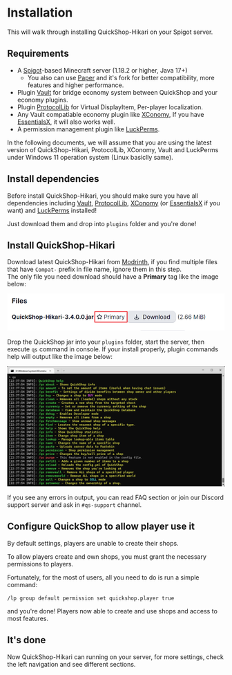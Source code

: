 # Installation

This will walk through installing QuickShop-Hikari on your Spigot server.

## Requirements

* A [Spigot][spigot]-based Minecraft server (1.18.2 or higher, Java 17+)
  * You also can use [Paper][paper] and it's fork for better compatibility, more features and higher performance.
* Plugin [Vault][vault] for bridge economy system between QuickShop and your economy plugins.
* Plugin [ProtocolLib][plib] for Virtual DisplayItem, Per-player localization.
* Any Vault compatiable economy plugin like [XConomy][xconomy], If you have [EssentialsX][essx], it will also works well.
* A permission management plugin like [LuckPerms][luckperm].

In the following documents, we will assume that you are using the latest version of QuickShop-Hikari, ProtocolLib, XConomy, Vault and LuckPerms under Windows 11 operation system (Linux basiclly same).

## Install dependencies

Before install QuickShop-Hikari, you should make sure you have all dependencies including [Vault][vault], [ProtocolLib][plib], [XConomy][xconomy] (or [EssentialsX][essx] if you want) and [LuckPerms][luckperm] installed!

Just download them and drop into `plugins` folder and you're done!

## Install QuickShop-Hikari

Download latest QuickShop-Hikari from [Modrinth][qs-modrinth], if you find multiple files that have `Compat-` prefix in file name, ignore them in this step.  
The only file you need download should have a **Primary** tag like the image below:

![download primary file](./img/download-primary.png)

Drop the QuickShop jar into your `plugins` folder, start the server, then execute `qs` command in console. If your install properly, plugin commands help will output like the image below:

![console test](./img/qs-command-test.png)

If you see any errors in output, you can read FAQ section or join our Discord support server and ask in `#qs-support` channel.

## Configure QuickShop to allow player use it

By default settings, players are unable to create their shops.

To allow players create and own shops, you must grant the necessary permissions to players.

Fortunately, for the most of users, all you need to do is run a simple command:

```mcfunction
/lp group default permission set quickshop.player true
```

and you're done! Players now able to create and use shops and access to most features.

## It's done

Now QuickShop-Hikari can running on your server, for more settings, check the left navigation and see different sections.

[spigot]: https://www.spigotmc.org/wiki/buildtools/
[paper]: https://papermc.io/
[vault]: https://www.spigotmc.org/resources/34315/
[xconomy]: https://www.spigotmc.org/resources/75669/
[essx]: https://modrinth.com/plugin/essentialsx
[plib]: https://www.spigotmc.org/resources/1997
[luckperm]: https://luckperms.net/
[qs-modrinth]: https://modrinth.com/plugin/quickshop-hikari